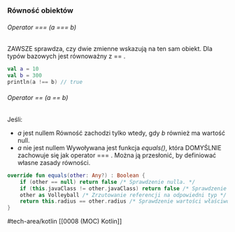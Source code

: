 ### Równość obiektów

###### Operator \=== (a === b)
ZAWSZE sprawdza, czy dwie zmienne wskazują na ten sam obiekt.
Dla typów bazowych jest równoważny z == .
```kotlin
val a = 10
val b = 300
println(a !== b) // true
```
	
###### Operator == (a == b)
Jeśli:
- _a_ jest nullem
Równość zachodzi tylko wtedy, gdy _b_ również ma wartość null.
- _a_ nie jest nullem
Wywoływana jest funkcja _equals()_, która DOMYŚLNIE zachowuje się jak operator === . Można ją przesłonić, by definiować własne zasady równości.
```kotlin
override fun equals(other: Any?) : Boolean { 
	if (other == null) return false /* Sprawdzenie nulla. */ 
	if (this.javaClass != other.javaClass) return false /* Sprawdzenie typów obiektów (nie typów referencji!). */ 
	other as Volleyball /* Zrzutowanie referencji na odpowiedni typ */
	return this.radius == other.radius /* Sprawdzenie wartości właściwości. */ 
}
```

#tech-area/kotlin 
[[0008 (MOC) Kotlin]]
